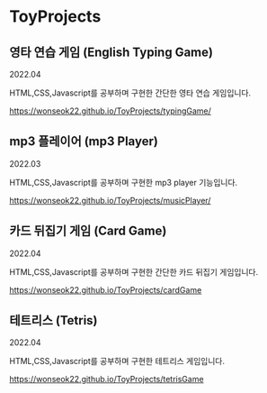 # ToyProjects

## 영타 연습 게임 (English Typing Game)

2022.04

HTML,CSS,Javascript를 공부하며 구현한 간단한 영타 연습 게임입니다.

https://wonseok22.github.io/ToyProjects/typingGame/

## mp3 플레이어 (mp3 Player)

2022.03

HTML,CSS,Javascript를 공부하며 구현한 mp3 player 기능입니다.

https://wonseok22.github.io/ToyProjects/musicPlayer/

## 카드 뒤집기 게임 (Card Game)

2022.04

HTML,CSS,Javascript를 공부하며 구현한 간단한 카드 뒤집기 게임입니다.

https://wonseok22.github.io/ToyProjects/cardGame

## 테트리스 (Tetris)

2022.04

HTML,CSS,Javascript를 공부하며 구현한 테트리스 게임입니다.

https://wonseok22.github.io/ToyProjects/tetrisGame
